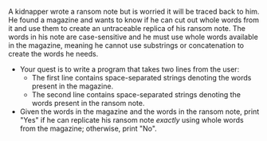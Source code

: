 A kidnapper wrote a ransom note but is worried it will be traced back to him. He found a magazine and wants to know if he can cut out whole words from it and use them to create an untraceable replica of his ransom note. The words in his note are case-sensitive and he must use whole words available in the magazine, meaning he cannot use substrings or concatenation to create the words he needs.

* Your quest is to write a program that takes two lines from the user:
  * The first line contains space-separated strings denoting the words present in the magazine. 
  * The second line contains space-separated strings denoting the words present in the ransom note.
* Given the words in the magazine and the words in the ransom note, print "Yes" if he can replicate his ransom note _exactly_ using whole words from the magazine; otherwise, print "No".

